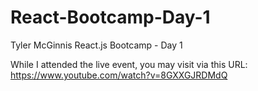 # React-Bootcamp-Day-1
Tyler McGinnis React.js Bootcamp - Day 1

While I attended the live event, you may visit via this URL: https://www.youtube.com/watch?v=8GXXGJRDMdQ
